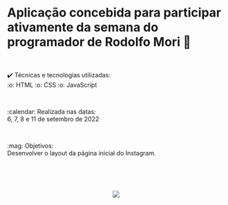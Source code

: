 # Aplicação concebida para participar ativamente da semana do programador de Rodolfo Mori :rocket:
<br>
<p> ✔️ Técnicas e tecnologias utilizadas: <br> 
  :o: HTML
  :o: CSS
  :o: JavaScript
</p>
<br> 
<p> :calendar: Realizada nas datas: <br> 
  6, 7, 8 e 11 de setembro de 2022
</p>
<br>
<p> :mag: Objetivos:  <br>
  Desenvolver o layout da página inicial do Instagram.
</p>

<br> <br> <br>





<p align="center">
<img src="http://img.shields.io/static/v1?label=STATUS&message=EM%20DESENVOLVIMENTO&color=GREEN&style=for-the-badge"/>
</p>
